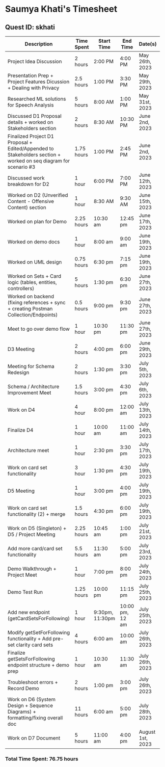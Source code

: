 
# Saumya Khati's Timesheet

## Quest ID: skhati

| Description | Time Spent | Start Time | End Time | Date(s) | Commits |
| ----- | ----- | ----- | ----- | ----- | ----- |
| Project Idea Discussion | 2 hours | 2:00 PM | 4:00 PM | May 26th, 2023 | N/A |
| Presentation Prep + Project Features Dicussion + Dealing with Privacy | 2.5 hours | 1:00 PM | 3:30 PM | May 29th, 2023 | N/A |
| Researched ML solutions for Speech Analysis | 5 hours | 8:00 AM | 1:00 PM | May 31st, 2023 | N/A |
| Discussed D1 Proposal details + worked on Stakeholders section | 2 hours | 8:30 AM | 10:30 PM | June 2nd, 2023 | N/A |
| Finalized Project D1 Proposal + Edited/Appended to Stakeholders section + worked on seq diagram for scenario #3 | 1.75 hours | 1:00 PM | 2:45 PM | June 2nd, 2023 | N/A |
| Discussed work breakdown for D2 | 1 hour | 6:00 PM | 7:00 PM | June 12th, 2023 | N/A |
| Worked on D2 (Unverified Content - Offensive Content) section | 1 hour | 8:30 AM | 9:30 AM | June 15th, 2023 | N/A |
| Worked on plan for Demo | 2.25 hours | 10:30 am | 12:45 pm | June 17th, 2023 | N/A |
| Worked on demo docs | 1 hour | 8:00 am | 9:00 am | June 19th, 2023 | N/A |
| Worked on UML design | 0.75 hours | 6:30 pm | 7:15 pm | June 19th, 2023 | N/A |
| Worked on Sets + Card logic (tables, entities, controllers) | 5 hours | 1:30 pm | 6:30 pm | June 27th, 2023 | [Add tables + Functions](https://github.com/ad-world/clarity/commit/64a9882a2690715cce8330610c61033556464f69) |
| Worked on backend (fixing references + sync + creating Postman Collection/Endpoints) | 0.5 hours | 9:00 pm | 9:30 pm | June 27th, 2023 | [Fix references](https://github.com/ad-world/clarity/commit/3121bc595f8ed118646cd2ecee693d50ab7a17b9) |
| Meet to go over demo flow | 1 hour | 10:30 pm | 11:30 pm | June 27th, 2023| N/A |
| D3 Meeting | 2 hours | 4:00 pm | 6:00 pm | June 29th, 2023 | N/A |
| Meeting for Schema Redesign | 2 hours | 1:30 pm | 3:30 pm | July 5th, 2023 | N/A |
| Schema / Architecture Improvement Meet | 1.5 hours | 3:00 pm | 4:30 pm | July 6th, 2023 | N/A |
| Work on D4 | 4 hour | 8:00 pm | 12:00 am | July 13th, 2023 | N/A |
| Finalize D4 | 1 hour | 10:00 am | 11:00 am | July 14th, 2023 | N/A |
| Architecture meet | 1 hour | 2:30 pm | 3:30 pm | July 17th, 2023 | N/A |
| Work on card set functionality | 3 hour | 1:30 pm | 4:30 pm | July 19th, 2023 | N/A |
| D5 Meeting | 1 hour | 3:00 pm | 4:00 pm | July 19th, 2023 | N/A |
| Work on card set functionality (2) + merge | 1.5 hours | 4:30 pm | 6:00 pm | July 19th, 2023 | [Set Functionality](https://github.com/ad-world/clarity/pull/50) |
| Work on D5 (Singleton) + D5 / Project Meeting | 2.25 hours | 10:45 am | 1:00 pm | July 21st, 2023 | N/A |
| Add more card/card set functionality | 5.5 hours | 11:30 am | 5:00 pm | July 23rd, 2023 | [More Set Functionality](https://github.com/ad-world/clarity/pull/61)|
| Demo Walkthrough + Project Meet | 1 hour | 7:00 pm | 8:00 pm | July 24th, 2023 | N/A |
| Demo Test Run | 1.25 hours | 10:00 pm | 11:15 pm | July 25th, 2023 | N/A |
| Add new endpoint (getCardSetsForFollowing) | 1 hour | 9:30pm, 11:30pm | 10:00 pm, 12 am | July 25th, 2023 | [Get Card Sets For Following](https://github.com/ad-world/clarity/pull/70)|
| Modify getSetForFollowing functionality + Add pre-set clarity card sets | 4 hours | 6:00 am | 10:00 am | July 26th, 2023 | [Fix getSetsForFollwing](https://github.com/ad-world/clarity/pull/76)|
| Finalize getSetsForFollowing endpoint structure + demo prep | 1 hour | 10:30 am | 11:30 am | July 26th, 2023 | [Finalize getSetsForFollowing](https://github.com/ad-world/clarity/pull/82) |
| Troubleshoot errors + Record Demo | 2 hours | 1:00 pm | 3:00 pm | July 26th, 2023 | N/A |
| Work on D6 (System Design + Sequence Diagrams) + formatting/fixing overall doc | 11 hours | 6:00 am | 5:00 pm | July 28th, 2023 | N/A|
| Work on D7 Document | 5 hours | 11:00 am | 4:00 pm | August 1st, 2023 | N/A|

### Total Time Spent: 76.75 hours
